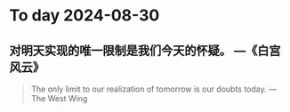 
# To day 2024-08-30


## 对明天实现的唯一限制是我们今天的怀疑。 —《白宫风云》
> The only limit to our realization of tomorrow is our doubts today. — The West Wing

    